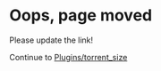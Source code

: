 # Oops, page moved
Please update the link!

Continue to [Plugins/torrent_size](/Plugins/torrent_size)